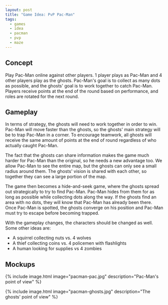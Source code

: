 ```yaml
---
layout: post
title: "Game Idea: PvP Pac-Man"
tags: 
  - games
  - idea
  - pacman
  - pvp
  - maze
---
```


## Concept

Play Pac-Man online against other players. 1 player plays as Pac-Man and 4 other players play as the ghosts. Pac-Man's goal is to collect as many dots as possible, and the ghosts' goal is to work together to catch Pac-Man. Players receive points at the end of the round based on performance, and roles are rotated for the next round.

## Gameplay

In terms of strategy, the ghosts will need to work together in order to win. Pac-Man will move faster than the ghosts, so the ghosts' main strategy will be to trap Pac-Man in a corner. To encourage teamwork, all ghosts will receive the same amount of points at the end of round regardless of who actually caught Pac-Man.

The fact that the ghosts can share information makes the game much harder for Pac-Man than the original, so he needs a new advantage too. We allow Pac-Man to see the entire map, but the ghosts can only see a small radius around them. The ghosts' vision is shared with each other, so together they can see a large portion of the map. 

The game then becomes a hide-and-seek game, where the ghosts spread out strategically to try to find Pac-Man. Pac-Man hides from them for as long as possible while collecting dots along the way. If the ghosts find an area with no dots, they will know that Pac-Man has already been there. Once Pac-Man is spotted, the ghosts converge on his position and Pac-Man must try to escape before becoming trapped.

<!-- more -->

With the gameplay changes, the characters should be changed as well. Some other ideas are:

- A squirrel collecting nuts vs. 4 wolves
- A thief collecting coins vs. 4 policemen with flashlights
- A human looking for supplies vs 4 zombies

## Mockups

{% include image.html image="pacman-pac.jpg" description="Pac-Man's point of view" %}

{% include image.html image="pacman-ghosts.jpg" description="The ghosts' point of view" %}